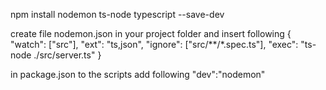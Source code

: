 npm install nodemon ts-node typescript --save-dev

create file nodemon.json in your project folder and insert following
{
  "watch": ["src"],
  "ext": "ts,json",
  "ignore": ["src/**/*.spec.ts"],
  "exec": "ts-node ./src/server.ts"
}

in package.json to the scripts add following
"dev":"nodemon"